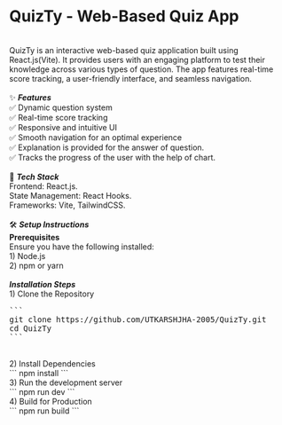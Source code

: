 # QuizTy - Web-Based Quiz App 
<br/>
QuizTy is an interactive web-based quiz application built using React.js(Vite). It provides users with an engaging platform to test their knowledge across various types of question. The app features real-time score tracking, a user-friendly interface, and seamless navigation.<br/>
<br/>
✨ <strong><i>Features</i></strong><br/>
✅ Dynamic question system<br/>
✅ Real-time score tracking<br/>
✅ Responsive and intuitive UI<br/>
✅ Smooth navigation for an optimal experience<br/>
✅ Explanation is provided for the answer of question.<br/>
✅ Tracks the progress of the user with the help of chart.<br/>
<br/>
🚀 <strong><i>Tech Stack</i></strong><br/>
Frontend: React.js.<br/>
State Management: React Hooks.<br/>
Frameworks: Vite, TailwindCSS.<br/>
<br/>
🛠️ <strong><i>Setup Instructions</i></strong><br/>
<strong>Prerequisites</strong><br/>
Ensure you have the following installed:<br/>
1) Node.js<br/>
2) npm or yarn<br/>
<br/>
<strong><i>Installation Steps</i></strong><br/>
1) Clone the Repository<br/>
<pre>
```
git clone https://github.com/UTKARSHJHA-2005/QuizTy.git
cd QuizTy
```  
</pre>
<br/>
2) Install Dependencies<br/>
```
npm install
```
<br/>
3) Run the development server <br/>
```
npm run dev
```
<br/>
4) Build for Production <br/>
```
npm run build
```
